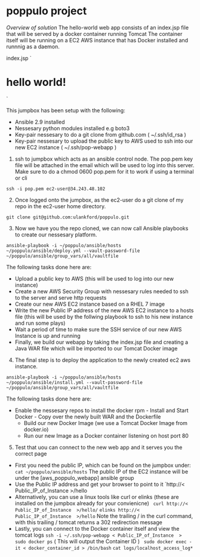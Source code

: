 
# poppulo project

*Overview of solution*
The hello-world web app consists of an index.jsp file that will be served by a docker container running Tomcat
The container itself will be running on a EC2 AWS instance that has Docker installed and runnnig as a daemon.

index.jsp
`
<html>
<head>
<title>Hello World!</title>
</head>
<body>
    <h1>hello world!</h1>
</body>
`


This jumpbox has been setup with the following:
 - Ansible 2.9 installed
 - Nessesary python modules installed e.g boto3
 - Key-pair nessesary to do a git clone from github.com ( ~/.ssh/id_rsa )
 - Key-pair nessesary to upload the public key to AWS used to ssh into our new EC2 instance ( ~/.ssh/pop-webapp )


 1. ssh to jumpbox which acts as an ansible control node.
The pop.pem key file will be attached in the email which will be used to log into this server. Make sure to do a chmod 0600 pop.pem for it to work if using a terminal or cli

`ssh -i pop.pem ec2-user@34.243.48.102`

2. Once logged onto the jumpbox, as the ec2-user do a git clone of my repo in the ec2-user home directory.

`git clone git@github.com:ulankford/poppulo.git`

3. Now we have you the repo cloned, we can now call Ansible playbooks to create our nessesary platform.

`ansible-playbook -i ~/poppulo/ansible/hosts ~/poppulo/ansible/deploy.yml --vault-password-file ~/poppulo/ansible/group_vars/all/vaultfile`

The following tasks done here are:

  - Upload a public key to AWS (this will be used to log into our new instance)
  - Create a new AWS Security Group with nessesary rules needed to ssh to the server and serve http requests
  - Create our new AWS EC2 instance based on a RHEL 7 image
  - Write the new Public IP address of the new AWS EC2 instance to a hosts file (this will be used by the follwing playbook to ssh to his new instance and run some plays)
  - Wait a period of time to make sure the SSH service of our new AWS Instance is up and running
  - Finally, we build our webapp by taking the index.jsp file and creating a Java WAR file which will be imported to our Tomcat Docker image
    


4. The final step is to deploy the application to the newly created ec2 aws instance. 

`ansible-playbook -i ~/poppulo/ansible/hosts ~/poppulo/ansible/install.yml --vault-password-file ~/poppulo/ansible/group_vars/all/vaultfile`

The following tasks done here are:
   - Enable the nessesary repos to install the docker rpm
    - Install and Start Docker
    - Copy over the newly built WAR and the Dockerfile
     - Build our new Docker Image (we use a Tomcat Docker Image from docker.io)
     - Run our new Image as a Docker container listening on host port 80



5. Test that uou can connect to the new web app and it serves you the correct page

 - First you need the public IP, which can be found on the jumpbox under:
`cat ~/poppulo/ansible/hosts`
The public IP of the EC2 instance will be under the [aws_poppulo_webapp] ansible group
  - Use the Public IP address and get your browser to point to it
  `http://< Public_IP_of_Instance >/hello
  - Alternatively, you can use a linux tools like curl or elinks (these are installed on the jumpbox already for your convienicne)
  ` curl http://< Public_IP_of_Instance  >/hello/`
  `elinks http://< Public_IP_of_Instance  >/hello`
  Note the trailing / in the curl command, with this trailing / tomcat returns a 302 redirection message
  - Lastly, you can connect to the Docker container itself and view the tomcat logs
  `ssh -i ~/.ssh/pop-webapp < Public_IP_of_Instance  >` 
  ` sudo docker ps` ( This will output the Container ID )
 ` sudo docker exec -it < docker_container_id > /bin/bash`
 ` cat logs/localhost_access_log* `
 
  

